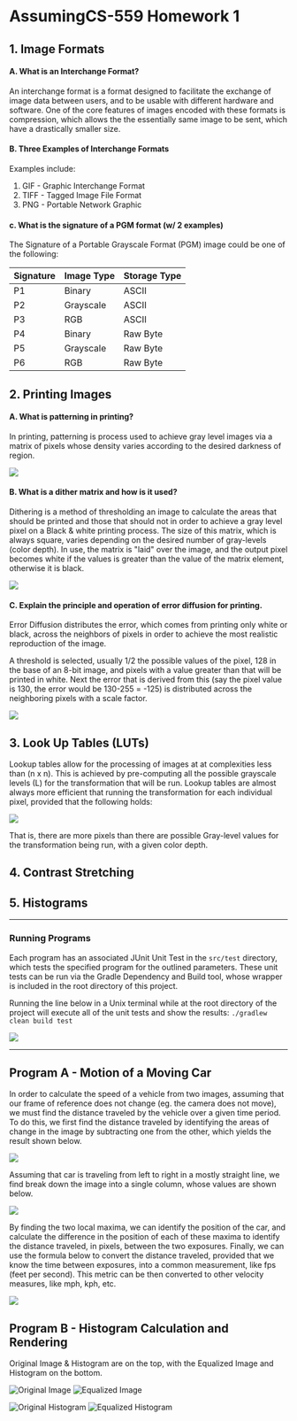 AssumingCS-559 Homework 1
=================

## 1. Image Formats
#### A. What is an Interchange Format?
An interchange format is a format designed to facilitate the exchange of image data between users, and to be usable with different hardware and software. One of the core features of images encoded with these formats is compression, which allows the the essentially same image to be sent, which have a drastically smaller size.

#### B. Three Examples of Interchange Formats
Examples include:
1. GIF - Graphic Interchange Format
2. TIFF - Tagged Image File Format
3. PNG - Portable Network Graphic

#### c. What is the signature of a PGM format (w/ 2 examples)
The Signature of a Portable Grayscale Format (PGM) image could be one of the following:

| Signature      | Image Type     | Storage Type   |
| :------------- | :------------- | :------------- |
| P1             | Binary         | ASCII          |
| P2             | Grayscale      | ASCII          |
| P3             | RGB            | ASCII          |
| P4             | Binary         | Raw Byte       |
| P5             | Grayscale      | Raw Byte       |
| P6             | RGB            | Raw Byte       |


## 2. Printing Images
#### A. What is patterning in printing?
In printing, patterning is process used to achieve gray level images via a matrix of pixels whose density varies according to the desired darkness of region.

![](output/patterning.png)

#### B. What is a dither matrix and how is it used?
Dithering is a method of thresholding an image to calculate the areas that should be printed and those that should not in order to achieve a gray level pixel on a Black & white printing process. The size of this matrix, which is always square, varies depending on the desired number of gray-levels (color depth). In use, the matrix is "laid" over the image, and the output pixel becomes white if the values is greater than the value of the matrix element, otherwise it is black.

![](output/dither.png)

#### C. Explain the principle and operation of error diffusion for printing.
Error Diffusion distributes the error, which comes from printing only white or black, across the neighbors of pixels in order to achieve the most realistic reproduction of the image.

A threshold is selected, usually 1/2 the possible values of the pixel, 128 in the base of an 8-bit image, and pixels with a value greater than that will be printed in white. Next the error that is derived from this (say the pixel value is 130, the error would be 130-255 = -125) is distributed across the neighboring pixels with a scale factor.

![](output/diffusion.png)

## 3. Look Up Tables (LUTs)
Lookup tables allow for the processing of images at at complexities less than (n x n). This is achieved by pre-computing all the possible grayscale levels (L) for the transformation that will be run. Lookup tables are almost always more efficient that running the transformation for each individual pixel, provided that the following holds:

![](output/Eqn1.gif)

That is, there are more pixels than there are possible Gray-level values for the transformation being run, with a given color depth.

## 4. Contrast Stretching



## 5. Histograms


---

### Running Programs
Each program has an associated JUnit Unit Test in the `src/test` directory, which tests the specified program for the outlined parameters. These unit tests can be run via the Gradle Dependency and Build tool, whose wrapper is included in the root directory of this project.

Running the line below in a Unix terminal while at the root directory of the project will execute all of the unit tests and show the results:
`./gradlew clean build test`

![](output/build.png)

---

## Program A - Motion of a Moving Car

In order to calculate the speed of a vehicle from two images, assuming that our frame of reference does not change (eg. the camera does not move), we must find the distance traveled by the vehicle over a given time period. To do this, we first find the distance traveled by identifying the areas of change in the image by subtracting one from the other, which yields the result shown below.

![](output/diff.png)

Assuming that car is traveling from left to right in a mostly straight line, we find break down the image into a single column, whose values are shown below.

![](output/Plotted_cols.png)

By finding the two local maxima, we can identify the position of the car, and calculate the difference in the position of each of these maxima to identify the distance traveled, in pixels, between the two exposures. Finally, we can use the formula below to convert the distance traveled, provided that we know the time between exposures, into a common measurement, like fps (feet per second). This metric can be then converted to other velocity measures, like mph, kph, etc.

![](output/Eqn2.gif)

## Program B - Histogram Calculation and Rendering

<!-- TODO Method -->

Original Image & Histogram are on the top, with the Equalized Image and Histogram on the bottom.

![Original Image](output/hist_org.jpg) ![Equalized Image](output/hist_equalized.jpg)

![Original Histogram](output/hist_org_hist.jpg) ![Equalized Histogram](output/hist_equ_hist.jpg)
